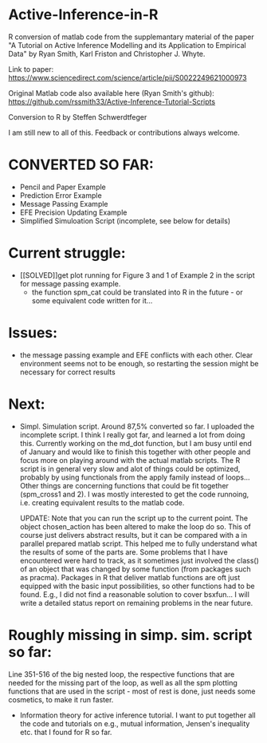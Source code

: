 # Active-Inference-in-R

 R conversion of matlab code from the supplemantary material
 of the paper "A Tutorial on Active Inference Modelling and its Application to Empirical Data" 
 by Ryan Smith, Karl Friston and Christopher J. Whyte.

 Link to paper: https://www.sciencedirect.com/science/article/pii/S0022249621000973
 
 Original Matlab code also available here (Ryan Smith's github):  https://github.com/rssmith33/Active-Inference-Tutorial-Scripts

 Conversion to R by Steffen Schwerdtfeger

 I am still new to all of this. Feedback or contributions always welcome.
 
 
# CONVERTED SO FAR:

- Pencil and Paper Example
- Prediction Error Example
- Message Passing Example
- EFE Precision Updating Example 
- Simplified Simuloation Script (incomplete, see below for details)

# Current struggle: 
 - [[SOLVED]]get plot running for Figure 3 and 1 of Example 2 in the script for message passing example. 
      - the function spm_cat could be translated into R in the future - or some equivalent code written for it... 

# Issues:
- the message passing example and EFE conflicts with each other. Clear environment seems not to be enough, so restarting the 
  session might be necessary for correct results

# Next:
- Simpl. Simulation script. Around 87,5% converted so far. I uploaded the incomplete script. I think I really got far, and
  learned a lot from doing this. Currently working on the md_dot function, but I am busy until end of January and would like 
  to finish this together with other people and focus more on playing around with the actual matlab scripts. 
  The R script is in general very slow and alot of things could be optimized, probably by using functionals from the apply family
  instead of loops... Other things are concerning functions that could be fit together (spm_cross1 and 2). I was mostly interested 
  to get the code runnoing, i.e. creating equivalent results to the matlab code. 
  
  UPDATE: Note that you can run the script up to the current point. The object chosen_action has been altered to make the loop do so. 
  This of course just delivers abstract results, but it can be compared with a in parallel prepared matlab script. This helped me
  to fully understand what the results of some of the parts are. Some problems that I have encountered were hard to track, as it sometimes
  just involved the class() of an object that was changed by some function (from packages such as pracma). Packages in R that deliver 
  matlab functions are oft just equipped with the basic input possibilities, so other functions had to be found. E.g., I did not find a 
  reasonable solution to cover bsxfun... I will write a detailed status report on remaining problems in the near future.
  
# Roughly missing in simp. sim. script so far: 
  Line 351-516 of the big nested loop, the respective functions that are needed for the missing part of the loop, as well as all the spm 
  plotting functions that are used in the script - most of rest is done, just needs some cosmetics, to make it run faster.
  
  
- Information theory for active inference tutorial. I want to put together all the code and tutorials on e.g., mutual information,
  Jensen's inequality etc. that I found for R so far. 
